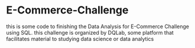 # E-Commerce-Challenge
this is some code to finishing the Data Analysis for E-Commerce Challenge using SQL. this challenge is organized by DQLab, some platform that facilitates material to studying data science or data analytics

